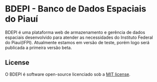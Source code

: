 # BDEPI - Banco de Dados Espaciais do Piauí

BDEPI é uma plataforma web de armazenamento e gerência de dados espaciais desenvolvido para atender as necessidades do Instituto Federal do Piauí(IFPI). Atualmente estamos em versão de teste, porém logo será publicada a primeira versão beta.

## License

O BDEPI é software open-source licenciado sob a [MIT license](http://opensource.org/licenses/MIT).
